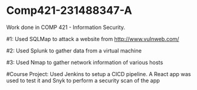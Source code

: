 # Comp421-231488347-A

Work done in COMP 421 - Information Security.

#1: Used SQLMap to attack a website from http://www.vulnweb.com/

#2: Used Splunk to gather data from a virtual machine

#3: Used Nmap to gather network information of various hosts

#Course Project: Used Jenkins to setup a CICD pipeline. A React app was used to test it and Snyk to perform a security scan of the app
